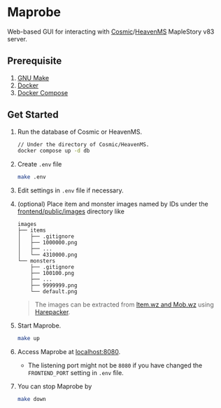 # Maprobe

Web-based GUI for interacting with [Cosmic][]/[HeavenMS][] MapleStory v83
server.

[Cosmic]: https://github.com/P0nk/Cosmic
[HeavenMS]: https://github.com/ronancpl/HeavenMS

## Prerequisite

1.  [GNU Make](https://www.gnu.org/software/make)
2.  [Docker](https://www.docker.com)
3.  [Docker Compose](https://docs.docker.com/compose/install)

## Get Started

1.  Run the database of Cosmic or HeavenMS.

    ```bash
    // Under the directory of Cosmic/HeavenMS.
    docker compose up -d db
    ```

2.  Create `.env` file

    ```bash
    make .env
    ```

3.  Edit settings in `.env` file if necessary.

4.  (optional) Place item and monster images named by IDs under the
    [frontend/public/images](./frontend/public/images) directory like

    ```
    images
    ├── items
    │   ├── .gitignore
    │   ├── 1000000.png
    │   ├── ...
    │   └── 4310000.png
    └── monsters
        ├── .gitignore
        ├── 100100.png
        ├── ...
        ├── 9999999.png
        └── default.png
    ```

    > The images can be extracted from
    [Item.wz and Mob.wz](https://github.com/P0nk/Cosmic-client/tree/main/cosmic-wz)
    using [Harepacker](https://github.com/lastbattle/Harepacker-resurrected).

5.  Start Maprobe.

    ```bash
    make up
    ```

6.  Access Maprobe at [localhost:8080](localhost:8080).
    *   The listening port might not be `8080` if you have changed the
        `FRONTEND_PORT` setting in `.env` file.

7.  You can stop Maprobe by

    ```bash
    make down
    ```
